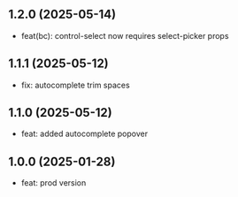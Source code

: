 ## 1.2.0 (2025-05-14)
* feat(bc): control-select now requires select-picker props

## 1.1.1 (2025-05-12)
* fix: autocomplete trim spaces

## 1.1.0 (2025-05-12)
* feat: added autocomplete popover

## 1.0.0 (2025-01-28)
* feat: prod version